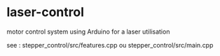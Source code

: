 # laser-control
motor control system using Arduino for a laser utilisation

see : stepper_control/src/features.cpp ou stepper_control/src/main.cpp


